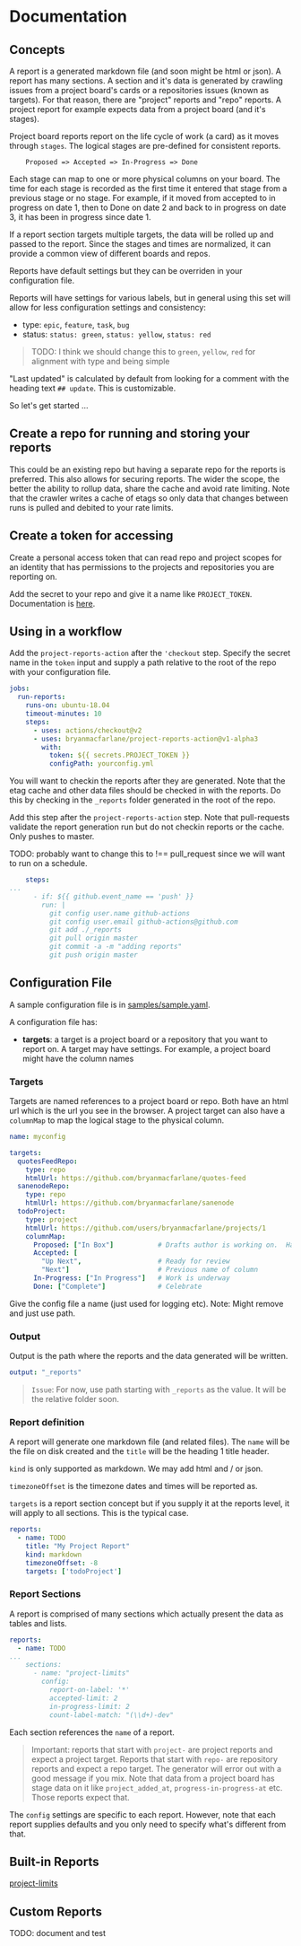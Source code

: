 # Documentation

## Concepts

A report is a generated markdown file (and soon might be html or json).  A report has many sections.  A section and it's data is generated by crawling issues from a project board's cards or a repositories issues (known as targets).  For that reason, there are "project" reports and "repo" reports.  A project report for example expects data from a project board (and it's stages).

Project board reports report on the life cycle of work (a card) as it moves through `stages`.  The logical stages are pre-defined for consistent reports.

```
    Proposed => Accepted => In-Progress => Done
```

Each stage can map to one or more physical columns on your board.  The time for each stage is recorded as the first time it entered that stage from a previous stage or no stage.  For example, if it moved from accepted to in progress on date 1, then to Done on date 2 and back to in progress on date 3, it has been in progress since date 1.

If a report section targets multiple targets, the data will be rolled up and passed to the report.  Since the stages and times are normalized, it can provide a common view of different boards and repos.

Reports have default settings but they can be overriden in your configuration file.

Reports will have settings for various labels, but in general using this set will allow for less configuration settings and consistency:

- type: `epic`, `feature`, `task`, `bug`
- status: `status: green`, `status: yellow`, `status: red`

> TODO: I think we should change this to `green`, `yellow`, `red` for alignment with type and being simple

"Last updated" is calculated by default from looking for a comment with the heading text `## update`.  This is customizable.

So let's get started ...

## Create a repo for running and storing your reports

This could be an existing repo but having a separate repo for the reports is preferred.  This also allows for securing reports.  The wider the scope, the better the ability to rollup data, share the cache and avoid rate limiting.  Note that the crawler writes a cache of etags so only data that changes between runs is pulled and debited to your rate limits.

## Create a token for accessing 

Create a personal access token that can read repo and project scopes for an identity that has permissions to the projects and repositories you are reporting on.

Add the secret to your repo and give it a name like `PROJECT_TOKEN`.  Documentation is [here](https://docs.github.com/en/actions/configuring-and-managing-workflows/creating-and-storing-encrypted-secrets).

## Using in a workflow

Add the `project-reports-action` after the `'checkout` step.  Specify the secret name in the `token` input and supply a path relative to the root of the repo with your configuration file.

```yaml
jobs:
  run-reports:
    runs-on: ubuntu-18.04
    timeout-minutes: 10
    steps:
      - uses: actions/checkout@v2
      - uses: bryanmacfarlane/project-reports-action@v1-alpha3
        with: 
          token: ${{ secrets.PROJECT_TOKEN }}
          configPath: yourconfig.yml
```

You will want to checkin the reports after they are generated.  Note that the etag cache and other data files should be checked in with the reports.  Do this by checking in the `_reports` folder generated in the root of the repo.

Add this step after the `project-reports-action` step.  Note that pull-requests validate the report generation run but do not checkin reports or the cache.  Only pushes to master.

TODO: probably want to change this to !== pull_request since we will want to run on a schedule.

```yaml
    steps:
...
      - if: ${{ github.event_name == 'push' }}
        run: |
          git config user.name github-actions
          git config user.email github-actions@github.com     
          git add ./_reports
          git pull origin master
          git commit -a -m "adding reports"
          git push origin master
```

## Configuration File

A sample configuration file is in [samples/sample.yaml](../samples/sample.yaml).

A configuration file has:

- **targets**: a target is a project board or a repository that you want to report on.  A target may have settings.  For example, a project board might have the column names   

### Targets

Targets are named references to a project board or repo.  Both have an html url which is the url you see in the browser.  A project target can also have a `columnMap` to map the logical stage to the physical column.

```yaml
name: myconfig

targets:
  quotesFeedRepo:
    type: repo
    htmlUrl: https://github.com/bryanmacfarlane/quotes-feed
  sanenodeRepo:
    type: repo
    htmlUrl: https://github.com/bryanmacfarlane/sanenode    
  todoProject:
    type: project
    htmlUrl: https://github.com/users/bryanmacfarlane/projects/1
    columnMap:
      Proposed: ["In Box"]           # Drafts author is working on.  Has a chance of moving soon
      Accepted: [
        "Up Next",                   # Ready for review
        "Next"]                      # Previous name of column       
      In-Progress: ["In Progress"]   # Work is underway
      Done: ["Complete"]             # Celebrate
```

Give the config file a name (just used for logging etc).  Note: Might remove and just use path.

### Output

Output is the path where the reports and the data generated will be written.

```yaml
output: "_reports"
```

> `Issue`: For now, use path starting with `_reports` as the value.  It will be the relative folder soon.  

### Report definition

A report will generate one markdown file (and related files).  The `name` will be the file on disk created and the `title` will be the heading 1 title header.

`kind` is only supported as markdown.  We may add html and / or json.

`timezoneOffset` is the timezone dates and times will be reported as. 

`targets` is a report section concept but if you supply it at the reports level, it will apply to all sections.  This is the typical case.

```yaml
reports:
  - name: TODO
    title: "My Project Report"
    kind: markdown 
    timezoneOffset: -8
    targets: ['todoProject']
```

### Report Sections

A report is comprised of many sections which actually present the data as tables and lists.

```yaml
reports:
  - name: TODO
...
    sections:
      - name: "project-limits"
        config: 
          report-on-label: '*'
          accepted-limit: 2
          in-progress-limit: 2
          count-label-match: "(\\d+)-dev"
```

Each section references the `name` of a report.

> Important: reports that start with `project-` are project reports and expect a project target.  Reports that start with `repo-` are repository reports and expect a repo target.  The generator will error out with a good message if you mix.  Note that data from a project board has stage data on it like `project_added_at`, `progress-in-progress-at` etc.  Those reports expect that.

The `config` settings are specific to each report.   However, note that each report supplies defaults and you only need to specify what's different from that.

## Built-in Reports

[project-limits](./project-limits.md)  



## Custom Reports

TODO: document and test

